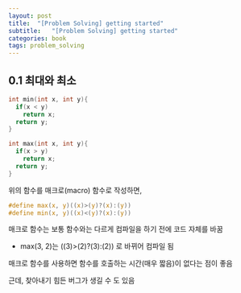 ```yaml
---
layout: post
title:  "[Problem Solving] getting started"
subtitle:   "[Problem Solving] getting started"
categories: book
tags: problem_solving
---
```




## 0.1 최대와 최소

``` c
int min(int x, int y){
  if(x < y)
    return x;
  return y;
}

int max(int x, int y){
  if(x > y)
    return x;
  return y;
}
```

위의 함수를 매크로(macro) 함수로 작성하면,

```c
#define max(x, y)((x)>(y)?(x):(y))
#define min(x, y)((x)<(y)?(x):(y))
```

매크로 함수는 보통 함수와는 다르게 컴파일을 하기 전에 코드 자체를 바꿈

* max(3, 2)는 ((3)>(2)?(3):(2)) 로 바뀌어 컴파일 됨 

매크로 함수를 사용하면 함수를 호출하는 시간(매우 짧음)이 없다는 점이 좋음

근데, 찾아내기 힘든 버그가 생길 수 도 있음 
